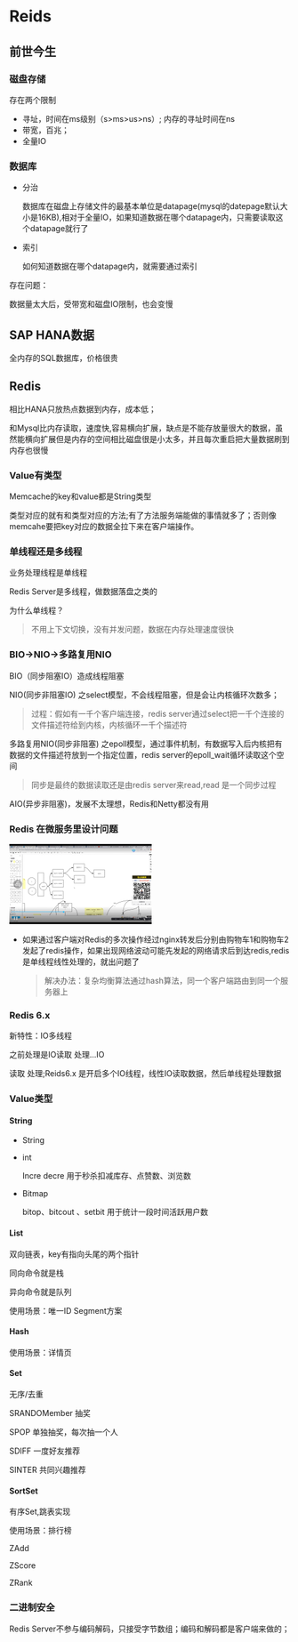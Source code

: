 # Reids

## 前世今生

### 磁盘存储

存在两个限制

- 寻址，时间在ms级别（s>ms>us>ns）; 内存的寻址时间在ns
- 带宽，百兆；
- 全量IO

### 数据库

- 分治

  数据库在磁盘上存储文件的最基本单位是datapage(mysql的datepage默认大小是16KB),相对于全量IO，如果知道数据在哪个datapage内，只需要读取这个datapage就行了

- 索引

  如何知道数据在哪个datapage内，就需要通过索引

存在问题：

数据量太大后，受带宽和磁盘IO限制，也会变慢

## SAP HANA数据

全内存的SQL数据库，价格很贵

## Redis

相比HANA只放热点数据到内存，成本低；

和Mysql比内存读取，速度快,容易横向扩展，缺点是不能存放量很大的数据，虽然能横向扩展但是内存的空间相比磁盘很是小太多，并且每次重启把大量数据刷到内存也很慢

### Value有类型

Memcache的key和value都是String类型

类型对应的就有和类型对应的方法;有了方法服务端能做的事情就多了；否则像memcahe要把key对应的数据全拉下来在客户端操作。

### 单线程还是多线程

业务处理线程是单线程

Redis Server是多线程，做数据落盘之类的

为什么单线程？

> 不用上下文切换，没有并发问题，数据在内存处理速度很快

### BIO->NIO->多路复用NIO

BIO（同步阻塞IO）造成线程阻塞

NIO(同步非阻塞IO) 之select模型，不会线程阻塞，但是会让内核循环次数多；

> 过程：假如有一千个客户端连接，redis server通过select把一千个连接的文件描述符给到内核，内核循环一千个描述符

多路复用NIO(同步非阻塞)  之epoll模型，通过事件机制，有数据写入后内核把有数据的文件描述符放到一个指定位置，redis server的epoll_wait循环读取这个空间

> 同步是最终的数据读取还是由redis server来read,read 是一个同步过程

AIO(异步非阻塞)，发展不太理想，Redis和Netty都没有用

### Redis 在微服务里设计问题

<img src="../img/redis/redis_issue.jpeg" alt="redis_issue" style="zoom:25%;" />

- 如果通过客户端对Redis的多次操作经过nginx转发后分别由购物车1和购物车2发起了redis操作，如果出现网络波动可能先发起的网络请求后到达redis,redis是单线程线性处理的，就出问题了

  > 解决办法：复杂均衡算法通过hash算法，同一个客户端路由到同一个服务器上

### Redis 6.x

新特性：IO多线程

之前处理是IO读取 处理...IO

读取 处理;Reids6.x 是开启多个IO线程，线性IO读取数据，然后单线程处理数据



### Value类型

#### String

- String

- int

  Incre decre  用于秒杀扣减库存、点赞数、浏览数

- Bitmap

  bitop、bitcout 、setbit 用于统计一段时间活跃用户数

#### List

双向链表，key有指向头尾的两个指针

同向命令就是栈

异向命令就是队列

使用场景：唯一ID Segment方案

#### Hash

使用场景：详情页

#### Set

无序/去重

SRANDOMember  抽奖

SPOP 单独抽奖，每次抽一个人

SDIFF 一度好友推荐

SINTER 共同兴趣推荐

#### SortSet

有序Set,跳表实现

使用场景：排行榜

ZAdd

ZScore

ZRank

### 二进制安全

Redis Server不参与编码解码，只接受字节数组；编码和解码都是客户端来做的；

